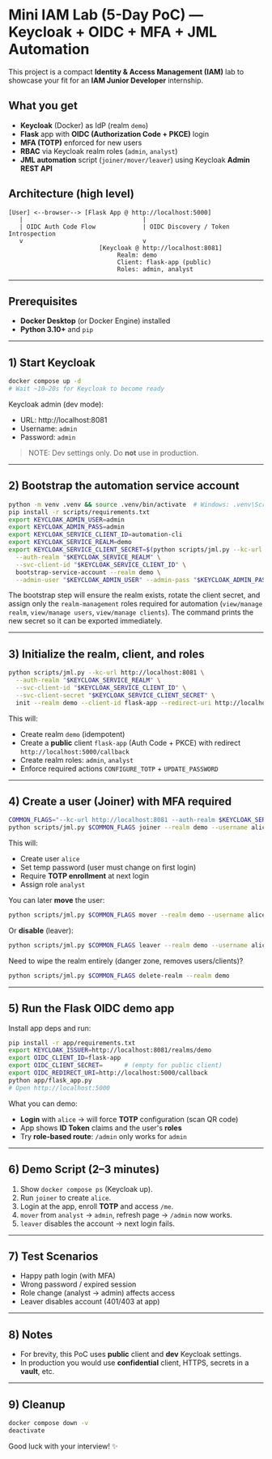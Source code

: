 # Mini IAM Lab (5-Day PoC) — Keycloak + OIDC + MFA + JML Automation

This project is a compact **Identity & Access Management (IAM)** lab to showcase your fit for an **IAM Junior Developer** internship.

## What you get
- **Keycloak** (Docker) as IdP (realm `demo`)
- **Flask** app with **OIDC (Authorization Code + PKCE)** login
- **MFA (TOTP)** enforced for new users
- **RBAC** via Keycloak realm roles (`admin`, `analyst`)
- **JML automation** script (`joiner/mover/leaver`) using Keycloak **Admin REST API**

## Architecture (high level)
```
[User] <--browser--> [Flask App @ http://localhost:5000]
   |                                 |
   | OIDC Auth Code Flow             | OIDC Discovery / Token Introspection
   v                                 v
                         [Keycloak @ http://localhost:8081]
                              Realm: demo
                              Client: flask-app (public)
                              Roles: admin, analyst
```

---

## Prerequisites
- **Docker Desktop** (or Docker Engine) installed
- **Python 3.10+** and `pip`

---

## 1) Start Keycloak
```bash
docker compose up -d
# Wait ~10–20s for Keycloak to become ready
```

Keycloak admin (dev mode):
- URL: http://localhost:8081
- Username: `admin`
- Password: `admin`

> NOTE: Dev settings only. Do **not** use in production.

---

## 2) Bootstrap the automation service account
```bash
python -m venv .venv && source .venv/bin/activate  # Windows: .venv\Scripts\activate
pip install -r scripts/requirements.txt
export KEYCLOAK_ADMIN_USER=admin
export KEYCLOAK_ADMIN_PASS=admin
export KEYCLOAK_SERVICE_CLIENT_ID=automation-cli
export KEYCLOAK_SERVICE_REALM=demo
export KEYCLOAK_SERVICE_CLIENT_SECRET=$(python scripts/jml.py --kc-url http://localhost:8081 \
  --auth-realm "$KEYCLOAK_SERVICE_REALM" \
  --svc-client-id "$KEYCLOAK_SERVICE_CLIENT_ID" \
  bootstrap-service-account --realm demo \
  --admin-user "$KEYCLOAK_ADMIN_USER" --admin-pass "$KEYCLOAK_ADMIN_PASS")
```

The bootstrap step will ensure the realm exists, rotate the client secret, and assign only the `realm-management` roles required for automation (`view/manage realm`, `view/manage users`, `view/manage clients`). The command prints the new secret so it can be exported immediately.

---

## 3) Initialize the realm, client, and roles
```bash
python scripts/jml.py --kc-url http://localhost:8081 \
  --auth-realm "$KEYCLOAK_SERVICE_REALM" \
  --svc-client-id "$KEYCLOAK_SERVICE_CLIENT_ID" \
  --svc-client-secret "$KEYCLOAK_SERVICE_CLIENT_SECRET" \
  init --realm demo --client-id flask-app --redirect-uri http://localhost:5000/callback
```

This will:
- Create realm `demo` (idempotent)
- Create a **public** client `flask-app` (Auth Code + PKCE) with redirect `http://localhost:5000/callback`
- Create realm roles: `admin`, `analyst`
- Enforce required actions `CONFIGURE_TOTP` + `UPDATE_PASSWORD`

---

## 4) Create a user (Joiner) with MFA required
```bash
COMMON_FLAGS="--kc-url http://localhost:8081 --auth-realm $KEYCLOAK_SERVICE_REALM --svc-client-id $KEYCLOAK_SERVICE_CLIENT_ID --svc-client-secret $KEYCLOAK_SERVICE_CLIENT_SECRET"
python scripts/jml.py $COMMON_FLAGS joiner --realm demo --username alice --email alice@example.com --first Alice --last Example --role analyst --temp-password Passw0rd!
```

This will:
- Create user `alice`
- Set temp password (user must change on first login)
- Require **TOTP enrollment** at next login
- Assign role `analyst`

You can later **move** the user:
```bash
python scripts/jml.py $COMMON_FLAGS mover --realm demo --username alice --from-role analyst --to-role admin
```

Or **disable** (leaver):
```bash
python scripts/jml.py $COMMON_FLAGS leaver --realm demo --username alice
```

Need to wipe the realm entirely (danger zone, removes users/clients)?
```bash
python scripts/jml.py $COMMON_FLAGS delete-realm --realm demo
```

---

## 5) Run the Flask OIDC demo app
Install app deps and run:
```bash
pip install -r app/requirements.txt
export KEYCLOAK_ISSUER=http://localhost:8081/realms/demo
export OIDC_CLIENT_ID=flask-app
export OIDC_CLIENT_SECRET=      # (empty for public client)
export OIDC_REDIRECT_URI=http://localhost:5000/callback
python app/flask_app.py
# Open http://localhost:5000
```

What you can demo:
- **Login** with `alice` → will force **TOTP** configuration (scan QR code)
- App shows **ID Token** claims and the user's **roles**
- Try **role-based route**: `/admin` only works for `admin`

---

## 6) Demo Script (2–3 minutes)
1. Show `docker compose ps` (Keycloak up).  
2. Run `joiner` to create `alice`.  
3. Login at the app, enroll **TOTP** and access `/me`.  
4. `mover` from `analyst` → `admin`, refresh page → `/admin` now works.  
5. `leaver` disables the account → next login fails.

---

## 7) Test Scenarios
- Happy path login (with MFA)  
- Wrong password / expired session  
- Role change (analyst → admin) affects access  
- Leaver disables account (401/403 at app)

---

## 8) Notes
- For brevity, this PoC uses **public** client and **dev** Keycloak settings.  
- In production you would use **confidential** client, HTTPS, secrets in a **vault**, etc.

---

## 9) Cleanup
```bash
docker compose down -v
deactivate
```

Good luck with your interview! ✨
